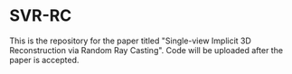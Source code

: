 # SVR-RC
This is the repository for the paper titled "Single-view Implicit 3D Reconstruction via Random Ray Casting". 
Code will be uploaded after the paper is accepted.
